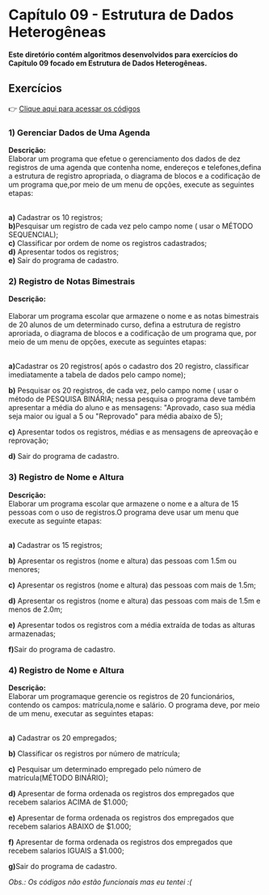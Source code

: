 <h1>Capítulo 09 - Estrutura de Dados Heterogêneas</h1>
<strong>Este diretório contém algoritmos desenvolvidos para exercícios do Capítulo 09  focado em Estrutura de Dados Heterogêneas.</strong>

<h2>Exercícios</h2>

👉 [Clique aqui para acessar os códigos](https://github.com/JulioCesarSantosdv/Logica-com-Algoritimos/tree/main/Cap%C3%ADtulo%2009%20-%20Estrutura%20de%20Dados%20Heterog%C3%AAneas)

<h3>1) Gerenciar Dados de Uma Agenda</h3>
<strong>Descrição:</strong><br>
Elaborar um programa que efetue o gerenciamento dos dados de dez registros de uma agenda que contenha nome, endereços e telefones,defina a estrutura de registro apropriada, o diagrama de blocos e a codificação de um programa que,por meio de um menu de opções, execute as seguintes etapas:<br><br>

<strong>a)</strong> Cadastrar os 10 registros;<br>
<strong>b)</strong>Pesquisar um registro de cada vez pelo campo nome ( usar o MÉTODO SEQUENCIAL);<br>
<strong>c)</strong> Classificar por ordem de nome os registros cadastrados;<br>
<strong>d)</strong> Apresentar todos os registros;<br>
<strong>e)</strong> Sair do programa de cadastro.<br>


<h3>2) Registro de Notas Bimestrais</h3>
<strong>Descrição:</strong><br><br>
Elaborar um programa escolar que armazene o nome e as notas bimestrais de 20 alunos de um determinado curso, defina a estrutura de registro aproriada, o diagrama de blocos e a codificação de um programa que, por meio de um menu de opções, execute as seguintes etapas:<br><br>

<strong>a)</strong>Cadastrar os 20 registros( após o cadastro dos 20 registro, classificar imediatamente a tabela de dados pelo campo nome);<br>

<strong>b)</strong> Pesquisar os 20 registros, de cada vez, pelo campo nome ( usar o método de PESQUISA BINÁRIA; nessa pesquisa o programa deve também apresentar a média do aluno e as mensagens: "Aprovado, caso sua média seja maior ou igual a 5 ou "Reprovado" para média abaixo de 5);<br>

<strong>c)</strong> Apresentar todos os registros, médias e as mensagens de apreovação e reprovação;<br>

<strong>d)</strong> Sair do programa de cadastro.<br>

<h3>3) Registro de Nome e Altura</h3>
<strong>Descrição:</strong><br>
Elaborar um programa escolar que armazene o nome e a altura de 15 pessoas com o uso de registros.O programa deve usar um menu que  execute as seguinte etapas:<br><br>

<strong>a)</strong> Cadastrar os 15 registros;<br>

<strong>b)</strong> Apresentar os registros (nome e altura) das pessoas com 1.5m ou menores;<br>

<strong>c)</strong> Apresentar os registros (nome e altura) das pessoas com mais de 1.5m;<br>

<strong>d)</strong> Apresentar os registros (nome e altura) das pessoas com mais de 1.5m e menos de 2.0m;<br>

<strong>e)</strong> Apresentar todos os registros com a média extraída de todas  as alturas armazenadas;<br>

<strong>f)</strong>Sair do programa de cadastro.<br>

<h3>4) Registro de Nome e Altura</h3>
<strong>Descrição:</strong><br>
Elaborar um programaque gerencie os registros de 20 funcionários, contendo os campos: matrícula,nome e salário. O programa deve, por meio de um menu, executar as seguintes etapas:<br><br>

<strong>a)</strong> Cadastrar os 20 empregados;<br>

<strong>b)</strong> Classificar os registros por número de matrícula;<br>

<strong>c)</strong> Pesquisar um determinado empregado pelo número de matrícula(MÉTODO BINÁRIO);<br>

<strong>d)</strong> Apresentar de forma ordenada os registros dos empregados que recebem salarios ACIMA de $1.000;<br>

<strong>e)</strong> Apresentar de forma ordenada os registros dos empregados que recebem salarios ABAIXO de $1.000;<br>

<strong>f)</strong> Apresentar de forma ordenada os registros dos empregados que recebem salarios IGUAIS a $1.000;<br>

<strong>g)</strong>Sair do programa de cadastro.<br>



<i>Obs.: Os códigos não estão funcionais mas eu tentei :(</i>
